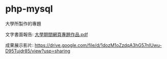 # php-mysql

大學所製作的專題

文字書面報告: 
[大學期間網頁專題作品.pdf](https://github.com/Capoouo/php-mysql/files/14752145/default.pdf)

成果展示影片:
https://drive.google.com/file/d/1dozM1oZzdqA3hG57nIUwu-D95Tujdr85/view?usp=sharing
